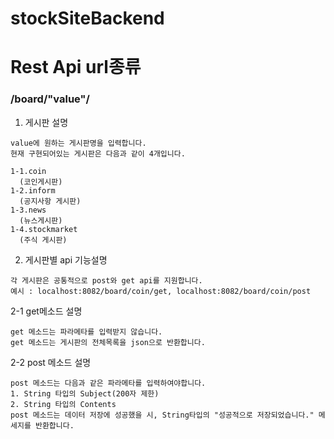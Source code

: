 # stockSiteBackend

# Rest Api url종류
<h3> /board/"value"/ </h1>

  1. 게시판 설명
	
  	value에 원하는 게시판명을 입력합니다.
  	현재 구현되어있는 게시판은 다음과 같이 4개입니다.
	
    1-1.coin
      (코인게시판)
    1-2.inform
      (공지사항 게시판)
    1-3.news
      (뉴스게시판)
    1-4.stockmarket
      (주식 게시판)
    
  2. 게시판별 api 기능설명
	
  	각 게시판은 공통적으로 post와 get api를 지원합니다.
  	예시 : localhost:8082/board/coin/get, localhost:8082/board/coin/post
         
  2-1 get메소드 설명
	
  	get 메소드는 파라메타를 입력받지 않습니다.
  	get 메소드는 게시판의 전체목록을 json으로 반환합니다.
  
  2-2 post 메소드 설명
	
  	post 메소드는 다음과 같은 파라메타를 입력하여야합니다.
	1. String 타입의 Subject(200자 제한)
	2. String 타입의 Contents
  	post 메소드는 데이터 저장에 성공했을 시, String타입의 "성공적으로 저장되었습니다." 메세지를 반환합니다.
